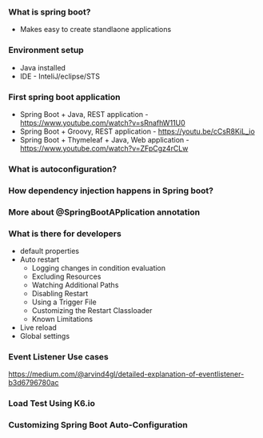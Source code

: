 ### What is spring boot?
* Makes easy to create standlaone applications

### Environment setup
* Java installed
* IDE - InteliJ/eclipse/STS
### First spring boot application
* Spring Boot + Java, REST application - https://www.youtube.com/watch?v=sRnafhW11U0
* Spring Boot + Groovy, REST application - https://youtu.be/cCsR8KiL_io 
* Spring Boot + Thymeleaf + Java, Web application - https://www.youtube.com/watch?v=ZFpCgz4rCLw
### What is autoconfiguration?
### How dependency injection happens in Spring boot?
### More about @SpringBootAPplication annotation
### What is there for developers
* default properties
* Auto restart
	* Logging changes in condition evaluation
	* Excluding Resources
	* Watching Additional Paths
	* Disabling Restart
	* Using a Trigger File
	* Customizing the Restart Classloader
	* Known Limitations
* Live reload
* Global settings

### Event Listener Use cases

https://medium.com/@arvind4gl/detailed-explanation-of-eventlistener-b3d6796780ac

### Load Test Using K6.io

### Customizing Spring Boot Auto-Configuration
